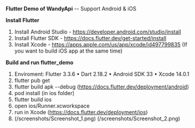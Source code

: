 **Flutter Demo of WandyApi**
-- Support Android & iOS

**Install Flutter**
1. Install Android Studio - https://developer.android.com/studio/install
2. Install Flutter SDK - https://docs.flutter.dev/get-started/install
3. Install Xcode - https://apps.apple.com/us/app/xcode/id497799835 (If you want to build iOS app at the same time)

**Build and run flutter_demo**
1. Enviroment: Flutter 3.3.6 • Dart 2.18.2 • Android SDK 33  • Xcode 14.0.1
2. flutter pub get
3. flutter build apk --debug   (https://docs.flutter.dev/deployment/android)
4. pod install (in ios folder)
5. flutter build ios 
6. open ios/Runner.xcworkspace 
7. run in Xcode (https://docs.flutter.dev/deployment/ios)
8. (/screenshots/Screenshot_1.png) (/screenshots/Screenshot_2.png)
